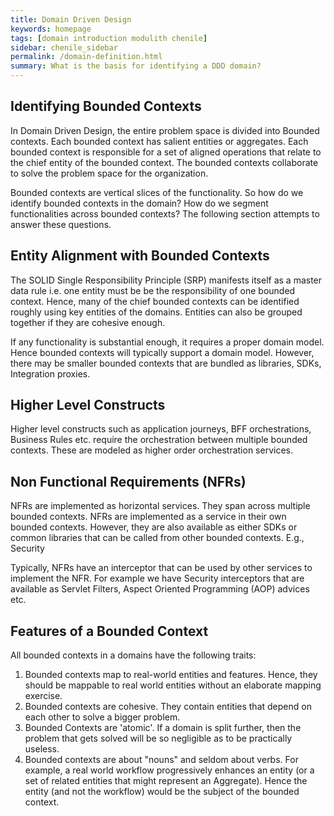 ```yaml
---
title: Domain Driven Design
keywords: homepage
tags: [domain introduction modulith chenile]
sidebar: chenile_sidebar
permalink: /domain-definition.html
summary: What is the basis for identifying a DDD domain?
---
```


## Identifying Bounded Contexts
In Domain Driven Design, the entire problem space is divided into Bounded contexts. Each bounded context 
has salient entities or aggregates. Each bounded context is responsible for a set of aligned operations 
that relate to the chief entity of the bounded context. The bounded contexts collaborate to solve 
the problem space for the organization. 

Bounded contexts are vertical slices of the functionality. So how do we identify bounded contexts in 
the domain? How do we segment functionalities across bounded contexts? The following section attempts 
to answer these questions.

## Entity Alignment with Bounded Contexts

The SOLID Single Responsibility Principle (SRP) manifests itself as a master data rule i.e. one 
entity must be be the responsibility of one bounded context. Hence, many of the chief bounded contexts
can be identified roughly using key entities of the domains. Entities can also be grouped together if
they are cohesive enough. 

If any functionality is substantial enough, it requires a proper domain model. Hence bounded contexts
will typically support a domain model. However, there may be smaller bounded contexts that are bundled 
as libraries, SDKs, Integration proxies. 

## Higher Level Constructs

Higher level constructs such as application journeys, BFF orchestrations, Business Rules etc. require
the orchestration between multiple bounded contexts. These are modeled as higher order orchestration
services. 

## Non Functional Requirements (NFRs)
NFRs are implemented as horizontal services. They span across multiple bounded contexts. NFRs are 
implemented as a service in their own bounded contexts. However, they are also available as either
SDKs or common libraries that can be called from other bounded contexts. E.g., Security 

Typically, NFRs have an interceptor that can be used by other services to implement the NFR. For example
we have Security interceptors that are available as Servlet Filters, Aspect Oriented Programming (AOP)
advices etc. 

## Features of a Bounded Context
All bounded contexts in a domains have the following traits:
1. Bounded contexts map to real-world entities and features. Hence, they should be mappable to real world entities without an elaborate mapping exercise.
2. Bounded contexts are cohesive. They contain entities that depend on each other to solve a bigger problem.
3. Bounded Contexts are 'atomic'. If a domain is split further, then the problem that gets solved will be so negligible as to be practically useless.
4. Bounded contexts are about "nouns" and seldom about verbs. For example, a real world workflow progressively enhances an entity (or a set of related entities that might represent an Aggregate). Hence the entity (and not the workflow) would be the subject of the bounded context.



